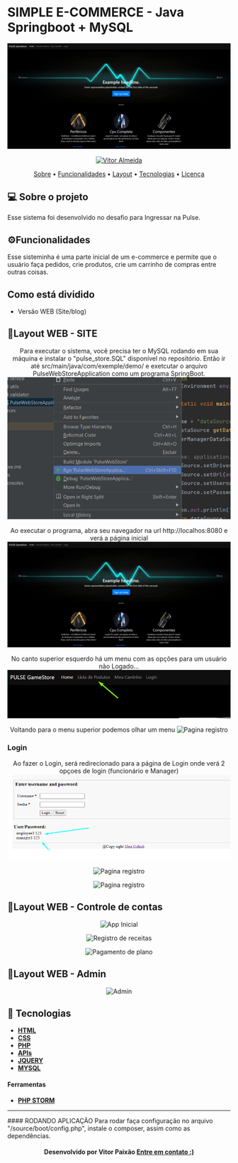 

<p align="center">
  <h1> SIMPLE E-COMMERCE - Java Springboot + MySQL </h1>
   <img src="https://github.com/vitorpaixaoa/PulseWebStore/blob/master/src/main/resources/static/images/newHome.png" alt="Pagina inicial" />
</p>

<!-- Badges -->
<p align="center">
   <a href="https://www.linkedin.com/in/alan-vitor-paix%C3%A3o-almeida-44651117b/">
      <img alt="Vitor Almeida" src="https://img.shields.io/badge/-Vitor Paixão-blue?style=flat&logo=Linkedin&logoColor=bluee" />
   </a>
</p>

<!-- Indice-->
<p align="center">
 <a href="#-sobre-o-projeto">Sobre</a> •
 <a href="#-Funcionalidades">Funcionalidades</a> • 
 <a href="#-Layout">Layout</a> •  
 <a href="#-Tecnologias">Tecnologias</a> • 
 <a href="#-licença">Licença</a>
</p>

<!--Sobre o projeto-->
## 💻 Sobre o projeto
Esse sistema foi desenvolvido no desafio para Ingressar na Pulse.
<!--Funcionalidades-->
## ⚙️Funcionalidades

Esse sisteminha é uma parte inicial de um e-commerce e permite que o usuário faça pedidos, crie produtos, crie um carrinho de compras entre outras coisas.
  
<!--Funcionalidades-->
## Como está dividido
 - Versão WEB (Site/blog)

<!--layout-->
## 🎨Layout WEB - SITE

<p align="center">
  Para executar o sistema, você precisa ter o MySQL rodando em sua máquina e instalar o "pulse_store.SQL" disponível no repositório. Então ir até 
  src/main/java/com/exemple/demo/ e exetcutar o arquivo PulseWebStoreApplication como um programa SpringBoot.
   <img src="https://github.com/vitorpaixaoa/PulseWebStore/blob/master/src/main/resources/static/Images/howToRun.png" alt="Pagina inicial" />
</p>
<p align="center">
  Ao executar o programa, abra seu navegador na url http://localhos:8080 e verá a página inicial
   <img src="https://github.com/vitorpaixaoa/PulseWebStore/blob/master/src/main/resources/static/images/newHome.png" alt="Pagina Login" />
</p>

<p align="center">
  No canto superior esquerdo há um menu com as opções para um usuário não Logado...
   <img src="https://github.com/vitorpaixaoa/PulseWebStore/blob/master/src/main/resources/static/images/newMenu.png" alt="Pagina registro" />
</p>


<p align="center">
  Voltando para o menu superior podemos olhar um menu 
   <img src="https://github.com/vitorpaixaoa/fsphp/blob/master/shared/git-images/register.png" alt="Pagina registro" />
</p>


<h3>Login</h3>
<p align="center">
  Ao fazer o Login, será redirecionado para a página de Login onde verá 2 opçoes de login (funcionário e Manager)
   <img src="https://github.com/vitorpaixaoa/PulseWebStore/blob/master/src/main/resources/static/Images/login%20page.png" alt="Pagina registro" />
</p>

<p align="center">
   <img src="https://github.com/vitorpaixaoa/fsphp/blob/master/shared/git-images/register.png" alt="Pagina registro" />
</p>

<p align="center">
   <img src="https://github.com/vitorpaixaoa/fsphp/blob/master/shared/git-images/register.png" alt="Pagina registro" />
</p>

## 🎨Layout WEB - Controle de contas
<p align="center">
   <img src="https://github.com/vitorpaixaoa/fsphp/blob/master/shared/git-images/app-home.png" alt="App Inicial" />
</p>
<p align="center">
   <img src="https://github.com/vitorpaixaoa/fsphp/blob/master/shared/git-images/invoice.png" alt="Registro de receitas" />
</p>
<p align="center">
   <img src="https://github.com/vitorpaixaoa/fsphp/blob/master/shared/git-images/payment.png" alt="Pagamento de plano" />
</p>

## 🎨Layout WEB - Admin
<p align="center">
   <img src="https://github.com/vitorpaixaoa/fsphp/blob/master/shared/git-images/admin.png" alt="Admin" />
</p>

<!--layout-->
## 🚀  Tecnologias
- [**HTML** ]()
- [**CSS**]()
- [**PHP**]()
- [**APIs**]()
- [**JQUERY**]()
- [**MYSQL**]()



#### Ferramentas
- [**PHP STORM**]()
<hr/>
#### RODANDO APLICAÇÃO
Para rodar faça configuração no arquivo "/source/boot/config.php", instale o composer, assim como as dependências.


<h4 align=center>Desenvolvido por Vitor Paixão <a href="https://www.linkedin.com/in/alan-vitor-paix%C3%A3o-almeida-44651117b/"> <strong>Entre em contato</strong> :)</a></a></h4>

